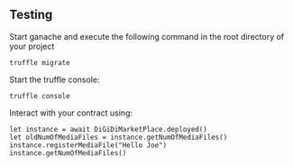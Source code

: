 ## Testing
Start ganache and execute the following command in the root directory of your project

    truffle migrate
    
Start the truffle console:

    truffle console
    
Interact with your contract using:

    let instance = await DiGiDiMarketPlace.deployed()
    let oldNumOfMediaFiles = instance.getNumOfMediaFiles()
    instance.registerMediaFile("Hello Joe")
    instance.getNumOfMediaFiles()